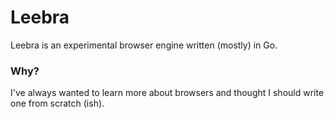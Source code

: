 # Leebra

Leebra is an experimental browser engine written (mostly) in Go.

### Why?

I've always wanted to learn more about browsers and thought I should write one from scratch (ish).
